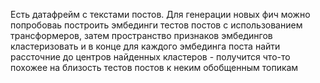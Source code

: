 Есть датафрейм с текстами постов. Для генерации новых фич можно попробоваь построить эмбединги тестов постов с использованием трансформеров, затем пространство признаков эмбедингов кластеризовать и в конце для каждого эмбединга поста найти рассточние до центров найденных кластеров - получится что-то похожее на близость тестов постов к неким обобщенным топикам
